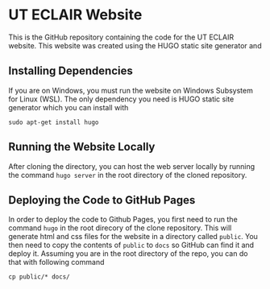 # UT ECLAIR Website
This is the GitHub repository containing the code for the UT ECLAIR website. This website was created using the HUGO static site generator and  

## Installing Dependencies
If you are on Windows, you must run the website on Windows Subsystem for Linux (WSL). The only dependency you need is HUGO static site generator which you can install with

```bash=
sudo apt-get install hugo
```
## Running the Website Locally

After cloning the directory, you can host the web server locally by running the command `hugo server` in the root directory of the cloned repository.   

## Deploying the Code to GitHub Pages

In order to deploy the code to Github Pages, you first need to run the command `hugo` in the root direcory of the clone repository. This will generate html and css files for the website in a directory called `public`. You then need to copy the contents of `public` to `docs` so GitHub can find it and deploy it. Assuming you are in the root directory of the repo, you can do that with following command

```bash=
cp public/* docs/
```
